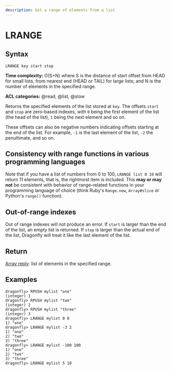 ```yaml
---
description: Get a range of elements from a list
---
```


# LRANGE

## Syntax

    LRANGE key start stop

**Time complexity:** O(S+N) where S is the distance of start offset from HEAD for small lists, from nearest end (HEAD or TAIL) for large lists; and N is the number of elements in the specified range.

**ACL categories:** @read, @list, @slow

Returns the specified elements of the list stored at `key`.
The offsets `start` and `stop` are zero-based indexes, with `0` being the first
element of the list (the head of the list), `1` being the next element and so
on.

These offsets can also be negative numbers indicating offsets starting at the
end of the list.
For example, `-1` is the last element of the list, `-2` the penultimate, and so
on.

## Consistency with range functions in various programming languages

Note that if you have a list of numbers from 0 to 100, `LRANGE list 0 10` will
return 11 elements, that is, the rightmost item is included.
This **may or may not** be consistent with behavior of range-related functions
in your programming language of choice (think Ruby's `Range.new`, `Array#slice`
or Python's `range()` function).

## Out-of-range indexes

Out of range indexes will not produce an error.
If `start` is larger than the end of the list, an empty list is returned.
If `stop` is larger than the actual end of the list, Dragonfly will treat it like
the last element of the list.

## Return

[Array reply](https://redis.io/docs/reference/protocol-spec#resp-arrays): list of elements in the specified range.

## Examples

```shell
dragonfly> RPUSH mylist "one"
(integer) 1
dragonfly> RPUSH mylist "two"
(integer) 2
dragonfly> RPUSH mylist "three"
(integer) 3
dragonfly> LRANGE mylist 0 0
1) "one"
dragonfly> LRANGE mylist -3 2
1) "one"
2) "two"
3) "three"
dragonfly> LRANGE mylist -100 100
1) "one"
2) "two"
3) "three"
dragonfly> LRANGE mylist 5 10

```

